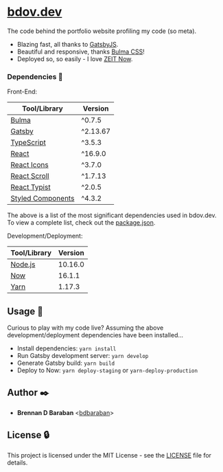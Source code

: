 # [bdov.dev](https://bdov.dev)

The code behind the portfolio website profiling my code (so meta).

- Blazing fast, all thanks to [GatsbyJS](https://gatsbyjs.org).
- Beautiful and responsive, thanks [Bulma CSS](https://bulma.io/)!
- Deployed so, so easily - I love [ZEIT Now](https://zeit.co/now).

### Dependencies :couple:

Front-End:

| Tool/Library                                             | Version  |
| -------------------------------------------------------- | -------- |
| [Bulma](https://bulma.io)                                | ^0.7.5   |
| [Gatsby](https://gatsbyjs.org)                           | ^2.13.67 |
| [TypeScript](https://www.typescriptlang.org/)            | ^3.5.3   |
| [React](https://reactjs.org/)                            | ^16.9.0  |
| [React Icons](https://react-icons.netlify.com/)          | ^3.7.0   |
| [React Scroll](https://github.com/fisshy/react-scroll)   | ^1.7.13  |
| [React Typist](https://jstejada.github.io/react-typist/) | ^2.0.5   |
| [Styled Components](https://www.styled-components.com/)  | ^4.3.2   |

The above is a list of the most significant dependencies used in bdov.dev. To view a complete list, check out the [package.json](./package.json).

Development/Deployment:

| Tool/Library                      | Version |
| --------------------------------- | ------- |
| [Node.js](https://nodejs.org/en/) | 10.16.0 |
| [Now](https://zeit.co/now)        | 16.1.1  |
| [Yarn](https://yarnpkg.com/en/)   | 1.17.3  |

## Usage :running:

Curious to play with my code live? Assuming the above development/deployment dependencies have been installed...

- Install dependencies: `yarn install`
- Run Gatsby development server: `yarn develop`
- Generate Gatsby build: `yarn build`
- Deploy to Now: `yarn deploy-staging` or `yarn-deploy-production`

## Author :black_nib:

- **Brennan D Baraban** <[bdbaraban](https://github.com/bdbaraban)>

## License :lock:

This project is licensed under the MIT License - see the
[LICENSE](./LICENSE) file for details.
